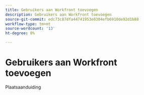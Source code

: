 ```yaml
---
title: Gebruikers aan Workfront toevoegen
description: Gebruikers aan Workfront toevoegen
source-git-commit: edc73c87dfa44741953e0304efb6910de92d1b88
workflow-type: tm+mt
source-wordcount: '13'
ht-degree: 0%

---
```


# Gebruikers aan Workfront toevoegen

Plaatsaanduiding
